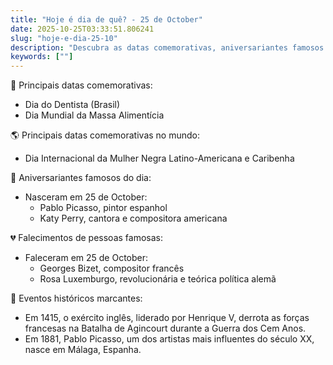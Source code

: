 ```yaml
---
title: "Hoje é dia de quê? - 25 de October"
date: 2025-10-25T03:33:51.806241
slug: "hoje-e-dia-25-10"
description: "Descubra as datas comemorativas, aniversariantes famosos e eventos históricos do dia 25 de October neste blog especial!"
keywords: [""]
---
```


🎉 Principais datas comemorativas:

- Dia do Dentista (Brasil)
- Dia Mundial da Massa Alimentícia

🌎 Principais datas comemorativas no mundo:

- Dia Internacional da Mulher Negra Latino-Americana e Caribenha

🎂 Aniversariantes famosos do dia:

- Nasceram em 25 de October:
  - Pablo Picasso, pintor espanhol
  - Katy Perry, cantora e compositora americana

💔 Falecimentos de pessoas famosas:

- Faleceram em 25 de October:
  - Georges Bizet, compositor francês
  - Rosa Luxemburgo, revolucionária e teórica política alemã

📰 Eventos históricos marcantes:

- Em 1415, o exército inglês, liderado por Henrique V, derrota as forças francesas na Batalha de Agincourt durante a Guerra dos Cem Anos.
- Em 1881, Pablo Picasso, um dos artistas mais influentes do século XX, nasce em Málaga, Espanha.